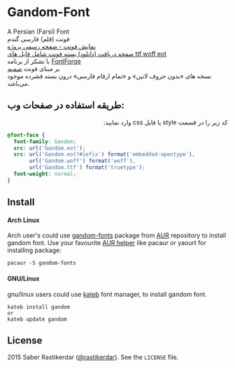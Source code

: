 # Gandom-Font
A Persian (Farsi) Font  
فونت (قلم) فارسی گندم  
[نمایش فونت - صفحه رسمی پروژه](https://rastikerdar.github.io/gandom-font/)  
[صفحه دریافت (دانلود) بسته فونت شامل فایل های ttf,woff,eot](https://github.com/rastikerdar/gandom-font/releases)  
با تشکر از برنامه [FontForge](https://fontforge.github.io)  
بر مبنای فونت [صمیم](https://rastikerdar.github.io/samim-font)  
نسخه های «بدون حروف لاتین» و «تمام ارقام فارسی» درون بسته فشرده موجود می‌باشد.  

## طریقه استفاده در صفحات وب:
<p lang="fa" dir="rtl">کد زیر را در قسمت style یا فایل css وارد نمایید:</p>

```css
@font-face {
  font-family: Gandom;
  src: url('Gandom.eot');
  src: url('Gandom.eot?#iefix') format('embedded-opentype'),
       url('Gandom.woff') format('woff'),
       url('Gandom.ttf') format('truetype');
  font-weight: normal;
}
```

## Install
#### Arch Linux

Arch user's could use [gandom-fonts](https://aur.archlinux.org/packages/gandom-fonts/) package from [AUR](https://aur.archlinux.org/) repository to install gandom font. Use your favourite [AUR helper](https://wiki.archlinux.org/index.php/AUR_helpers) like pacaur or yaourt for installing package:

```shell
pacaur -S gandom-fonts
```


#### GNU/Linux
gnu/linux users could use [kateb](https://github.com/kiamazi/kateb) font manager, to install gandom font.

```
kateb install gandom
or
kateb update gandom
```

## License
2015 Saber Rastikerdar ([@rastikerdar](https://github.com/rastikerdar)). See the `LICENSE` file.
